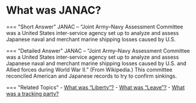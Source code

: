 # What was JANAC?


=== "Short Answer"
    JANAC – “Joint Army–Navy Assessment Committee was a United States inter-service agency set up to analyze and assess Japanese naval and merchant marine shipping losses caused by U.S.

=== "Detailed Answer"
    JANAC – “Joint Army–Navy Assessment Committee was a United States inter-service agency set up to analyze and assess Japanese naval and merchant marine shipping losses caused by U.S. and Allied forces during World War II.”  (From Wikipedia.)  This committee reconciled American and Japanese records to try to confirm sinkings.

=== "Related Topics"
    - [What was “Liberty”?](./what-was-liberty.md)
    - [What was “Leave”?](./what-was-leave.md)
    - [What was a tracking party?](./what-was-a-tracking-party.md)
